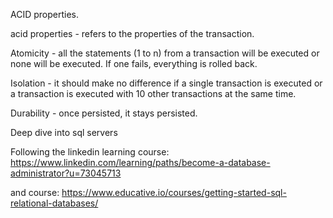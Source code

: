 ACID properties.

acid properties - refers to the properties of the transaction.

Atomicity - all the statements (1 to n) from a transaction will be executed or none will be executed. If one fails, everything is rolled back.

Isolation - it should make no difference if a single transaction is executed  or a transaction is executed with 10 other transactions at the same time.

Durability - once persisted, it stays persisted.


Deep dive into sql servers

Following the linkedin learning course: https://www.linkedin.com/learning/paths/become-a-database-administrator?u=73045713


and course:
https://www.educative.io/courses/getting-started-sql-relational-databases/